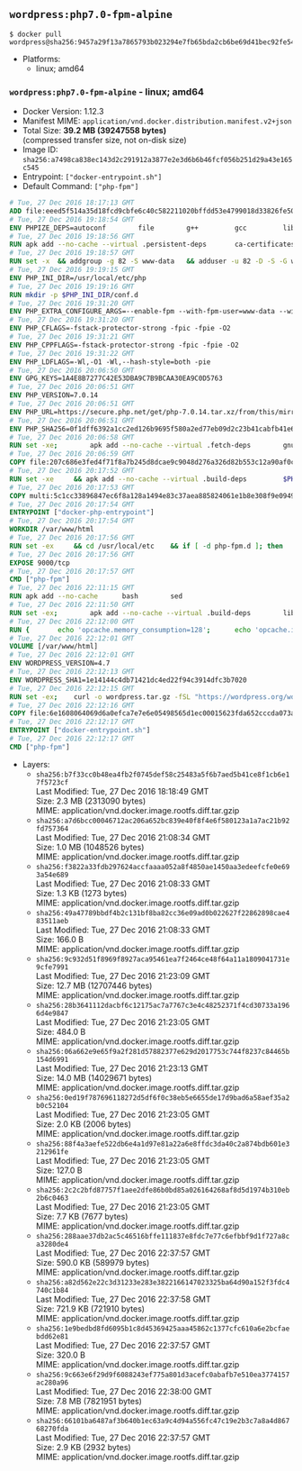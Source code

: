 ## `wordpress:php7.0-fpm-alpine`

```console
$ docker pull wordpress@sha256:9457a29f13a7865793b023294e7fb65bda2cb6be69d41bec92fe5434a5c2e563
```

-	Platforms:
	-	linux; amd64

### `wordpress:php7.0-fpm-alpine` - linux; amd64

-	Docker Version: 1.12.3
-	Manifest MIME: `application/vnd.docker.distribution.manifest.v2+json`
-	Total Size: **39.2 MB (39247558 bytes)**  
	(compressed transfer size, not on-disk size)
-	Image ID: `sha256:a7498ca838ec143d2c291912a3877e2e3d6b6b46fcf056b251d29a43e165c545`
-	Entrypoint: `["docker-entrypoint.sh"]`
-	Default Command: `["php-fpm"]`

```dockerfile
# Tue, 27 Dec 2016 18:17:13 GMT
ADD file:eeed5f514a35d18fcd9cbfe6c40c582211020bffdd53e4799018d33826fe5067 in / 
# Tue, 27 Dec 2016 19:18:54 GMT
ENV PHPIZE_DEPS=autoconf 		file 		g++ 		gcc 		libc-dev 		make 		pkgconf 		re2c
# Tue, 27 Dec 2016 19:18:56 GMT
RUN apk add --no-cache --virtual .persistent-deps 		ca-certificates 		curl 		tar 		xz
# Tue, 27 Dec 2016 19:18:57 GMT
RUN set -x 	&& addgroup -g 82 -S www-data 	&& adduser -u 82 -D -S -G www-data www-data
# Tue, 27 Dec 2016 19:19:15 GMT
ENV PHP_INI_DIR=/usr/local/etc/php
# Tue, 27 Dec 2016 19:19:16 GMT
RUN mkdir -p $PHP_INI_DIR/conf.d
# Tue, 27 Dec 2016 19:31:20 GMT
ENV PHP_EXTRA_CONFIGURE_ARGS=--enable-fpm --with-fpm-user=www-data --with-fpm-group=www-data
# Tue, 27 Dec 2016 19:31:20 GMT
ENV PHP_CFLAGS=-fstack-protector-strong -fpic -fpie -O2
# Tue, 27 Dec 2016 19:31:21 GMT
ENV PHP_CPPFLAGS=-fstack-protector-strong -fpic -fpie -O2
# Tue, 27 Dec 2016 19:31:22 GMT
ENV PHP_LDFLAGS=-Wl,-O1 -Wl,--hash-style=both -pie
# Tue, 27 Dec 2016 20:06:50 GMT
ENV GPG_KEYS=1A4E8B7277C42E53DBA9C7B9BCAA30EA9C0D5763
# Tue, 27 Dec 2016 20:06:51 GMT
ENV PHP_VERSION=7.0.14
# Tue, 27 Dec 2016 20:06:51 GMT
ENV PHP_URL=https://secure.php.net/get/php-7.0.14.tar.xz/from/this/mirror PHP_ASC_URL=https://secure.php.net/get/php-7.0.14.tar.xz.asc/from/this/mirror
# Tue, 27 Dec 2016 20:06:51 GMT
ENV PHP_SHA256=0f1dff6392a1cc2ed126b9695f580a2ed77eb09d2c23b41cabfb41e6f27a8c89 PHP_MD5=a51f1d4f03f4e4c745856e9f76fca476
# Tue, 27 Dec 2016 20:06:58 GMT
RUN set -xe; 		apk add --no-cache --virtual .fetch-deps 		gnupg 		openssl 	; 		mkdir -p /usr/src; 	cd /usr/src; 		wget -O php.tar.xz "$PHP_URL"; 		if [ -n "$PHP_SHA256" ]; then 		echo "$PHP_SHA256 *php.tar.xz" | sha256sum -c -; 	fi; 	if [ -n "$PHP_MD5" ]; then 		echo "$PHP_MD5 *php.tar.xz" | md5sum -c -; 	fi; 		if [ -n "$PHP_ASC_URL" ]; then 		wget -O php.tar.xz.asc "$PHP_ASC_URL"; 		export GNUPGHOME="$(mktemp -d)"; 		for key in $GPG_KEYS; do 			gpg --keyserver ha.pool.sks-keyservers.net --recv-keys "$key"; 		done; 		gpg --batch --verify php.tar.xz.asc php.tar.xz; 		rm -r "$GNUPGHOME"; 	fi; 		apk del .fetch-deps
# Tue, 27 Dec 2016 20:06:59 GMT
COPY file:207c686e3fed4f71f8a7b245d8dcae9c9048d276a326d82b553c12a90af0c0ca in /usr/local/bin/ 
# Tue, 27 Dec 2016 20:17:52 GMT
RUN set -xe 	&& apk add --no-cache --virtual .build-deps 		$PHPIZE_DEPS 		curl-dev 		libedit-dev 		libxml2-dev 		openssl-dev 		sqlite-dev 		&& export CFLAGS="$PHP_CFLAGS" 		CPPFLAGS="$PHP_CPPFLAGS" 		LDFLAGS="$PHP_LDFLAGS" 	&& docker-php-source extract 	&& cd /usr/src/php 	&& ./configure 		--with-config-file-path="$PHP_INI_DIR" 		--with-config-file-scan-dir="$PHP_INI_DIR/conf.d" 				--disable-cgi 				--enable-ftp 		--enable-mbstring 		--enable-mysqlnd 				--with-curl 		--with-libedit 		--with-openssl 		--with-zlib 				$PHP_EXTRA_CONFIGURE_ARGS 	&& make -j "$(getconf _NPROCESSORS_ONLN)" 	&& make install 	&& { find /usr/local/bin /usr/local/sbin -type f -perm +0111 -exec strip --strip-all '{}' + || true; } 	&& make clean 	&& docker-php-source delete 		&& runDeps="$( 		scanelf --needed --nobanner --recursive /usr/local 			| awk '{ gsub(/,/, "\nso:", $2); print "so:" $2 }' 			| sort -u 			| xargs -r apk info --installed 			| sort -u 	)" 	&& apk add --no-cache --virtual .php-rundeps $runDeps 		&& apk del .build-deps
# Tue, 27 Dec 2016 20:17:53 GMT
COPY multi:5c1cc33896847ec6f8a128a1494e83c37aea885824061e1b8e308f9e09499956 in /usr/local/bin/ 
# Tue, 27 Dec 2016 20:17:54 GMT
ENTRYPOINT ["docker-php-entrypoint"]
# Tue, 27 Dec 2016 20:17:54 GMT
WORKDIR /var/www/html
# Tue, 27 Dec 2016 20:17:56 GMT
RUN set -ex 	&& cd /usr/local/etc 	&& if [ -d php-fpm.d ]; then 		sed 's!=NONE/!=!g' php-fpm.conf.default | tee php-fpm.conf > /dev/null; 		cp php-fpm.d/www.conf.default php-fpm.d/www.conf; 	else 		mkdir php-fpm.d; 		cp php-fpm.conf.default php-fpm.d/www.conf; 		{ 			echo '[global]'; 			echo 'include=etc/php-fpm.d/*.conf'; 		} | tee php-fpm.conf; 	fi 	&& { 		echo '[global]'; 		echo 'error_log = /proc/self/fd/2'; 		echo; 		echo '[www]'; 		echo '; if we send this to /proc/self/fd/1, it never appears'; 		echo 'access.log = /proc/self/fd/2'; 		echo; 		echo 'clear_env = no'; 		echo; 		echo '; Ensure worker stdout and stderr are sent to the main error log.'; 		echo 'catch_workers_output = yes'; 	} | tee php-fpm.d/docker.conf 	&& { 		echo '[global]'; 		echo 'daemonize = no'; 		echo; 		echo '[www]'; 		echo 'listen = [::]:9000'; 	} | tee php-fpm.d/zz-docker.conf
# Tue, 27 Dec 2016 20:17:56 GMT
EXPOSE 9000/tcp
# Tue, 27 Dec 2016 20:17:57 GMT
CMD ["php-fpm"]
# Tue, 27 Dec 2016 22:11:15 GMT
RUN apk add --no-cache 		bash 		sed
# Tue, 27 Dec 2016 22:11:50 GMT
RUN set -ex; 		apk add --no-cache --virtual .build-deps 		libjpeg-turbo-dev 		libpng-dev 	; 		docker-php-ext-configure gd --with-png-dir=/usr --with-jpeg-dir=/usr; 	docker-php-ext-install gd mysqli opcache; 		runDeps="$( 		scanelf --needed --nobanner --recursive 			/usr/local/lib/php/extensions 			| awk '{ gsub(/,/, "\nso:", $2); print "so:" $2 }' 			| sort -u 			| xargs -r apk info --installed 			| sort -u 	)"; 	apk add --virtual .wordpress-phpexts-rundeps $runDeps; 	apk del .build-deps
# Tue, 27 Dec 2016 22:12:00 GMT
RUN { 		echo 'opcache.memory_consumption=128'; 		echo 'opcache.interned_strings_buffer=8'; 		echo 'opcache.max_accelerated_files=4000'; 		echo 'opcache.revalidate_freq=2'; 		echo 'opcache.fast_shutdown=1'; 		echo 'opcache.enable_cli=1'; 	} > /usr/local/etc/php/conf.d/opcache-recommended.ini
# Tue, 27 Dec 2016 22:12:01 GMT
VOLUME [/var/www/html]
# Tue, 27 Dec 2016 22:12:01 GMT
ENV WORDPRESS_VERSION=4.7
# Tue, 27 Dec 2016 22:12:13 GMT
ENV WORDPRESS_SHA1=1e14144c4db71421dc4ed22f94c3914dfc3b7020
# Tue, 27 Dec 2016 22:12:15 GMT
RUN set -ex; 	curl -o wordpress.tar.gz -fSL "https://wordpress.org/wordpress-${WORDPRESS_VERSION}.tar.gz"; 	echo "$WORDPRESS_SHA1 *wordpress.tar.gz" | sha1sum -c -; 	tar -xzf wordpress.tar.gz -C /usr/src/; 	rm wordpress.tar.gz; 	chown -R www-data:www-data /usr/src/wordpress
# Tue, 27 Dec 2016 22:12:16 GMT
COPY file:6e1608064069d6a0efca7e7e6e05498565d1ec00015623fda652cccda073a77b in /usr/local/bin/ 
# Tue, 27 Dec 2016 22:12:17 GMT
ENTRYPOINT ["docker-entrypoint.sh"]
# Tue, 27 Dec 2016 22:12:17 GMT
CMD ["php-fpm"]
```

-	Layers:
	-	`sha256:b7f33cc0b48ea4fb2f0745def58c25483a5f6b7aed5b41ce8f1cb6e17f5723cf`  
		Last Modified: Tue, 27 Dec 2016 18:18:49 GMT  
		Size: 2.3 MB (2313090 bytes)  
		MIME: application/vnd.docker.image.rootfs.diff.tar.gzip
	-	`sha256:a7d6bcc00046712ac206a652bc839e40f8f4e6f580123a1a7ac21b92fd757364`  
		Last Modified: Tue, 27 Dec 2016 21:08:34 GMT  
		Size: 1.0 MB (1048526 bytes)  
		MIME: application/vnd.docker.image.rootfs.diff.tar.gzip
	-	`sha256:f3822a33fdb297624accfaaaa052a8f4850ae1450aa3edeefcfe0e693a54e689`  
		Last Modified: Tue, 27 Dec 2016 21:08:33 GMT  
		Size: 1.3 KB (1273 bytes)  
		MIME: application/vnd.docker.image.rootfs.diff.tar.gzip
	-	`sha256:49a47789bbdf4b2c131bf8ba82cc36e09ad0b022627f22862898cae483511aeb`  
		Last Modified: Tue, 27 Dec 2016 21:08:33 GMT  
		Size: 166.0 B  
		MIME: application/vnd.docker.image.rootfs.diff.tar.gzip
	-	`sha256:9c932d51f8969f8927aca95461ea7f2464ce48f64a11a1809041731e9cfe7991`  
		Last Modified: Tue, 27 Dec 2016 21:23:09 GMT  
		Size: 12.7 MB (12707446 bytes)  
		MIME: application/vnd.docker.image.rootfs.diff.tar.gzip
	-	`sha256:28b3641112dacbf6c12175ac7a7767c3e4c48252371f4cd30733a1966d4e9847`  
		Last Modified: Tue, 27 Dec 2016 21:23:05 GMT  
		Size: 484.0 B  
		MIME: application/vnd.docker.image.rootfs.diff.tar.gzip
	-	`sha256:06a662e9e65f9a2f281d57882377e629d2017753c744f8237c84465b154d6991`  
		Last Modified: Tue, 27 Dec 2016 21:23:13 GMT  
		Size: 14.0 MB (14029671 bytes)  
		MIME: application/vnd.docker.image.rootfs.diff.tar.gzip
	-	`sha256:0ed19f787696118272d5df6f0c38eb5e6655de17d9bad6a58aef35a2b0c52104`  
		Last Modified: Tue, 27 Dec 2016 21:23:05 GMT  
		Size: 2.0 KB (2006 bytes)  
		MIME: application/vnd.docker.image.rootfs.diff.tar.gzip
	-	`sha256:88f4a3aefe522db6e4a1d97e81a22a6e8ffdc3da40c2a874bdb601e3212961fe`  
		Last Modified: Tue, 27 Dec 2016 21:23:05 GMT  
		Size: 127.0 B  
		MIME: application/vnd.docker.image.rootfs.diff.tar.gzip
	-	`sha256:2c2c2bfd87757f1aee2dfe86b0bd85a026164268af8d5d1974b310eb2b6c0463`  
		Last Modified: Tue, 27 Dec 2016 21:23:05 GMT  
		Size: 7.7 KB (7677 bytes)  
		MIME: application/vnd.docker.image.rootfs.diff.tar.gzip
	-	`sha256:288aae37db2ac5c46516bffe111837e8fdc7e77c6efbbf9d1f727a8ca3280de4`  
		Last Modified: Tue, 27 Dec 2016 22:37:57 GMT  
		Size: 590.0 KB (589979 bytes)  
		MIME: application/vnd.docker.image.rootfs.diff.tar.gzip
	-	`sha256:a82d562e22c3d31233e283e3822166147023325ba64d90a152f3fdc4740c1b84`  
		Last Modified: Tue, 27 Dec 2016 22:37:58 GMT  
		Size: 721.9 KB (721910 bytes)  
		MIME: application/vnd.docker.image.rootfs.diff.tar.gzip
	-	`sha256:1e9bedbd8fd6095b1c8d45369425aaa45862c1377cfc610a6e2bcfaebdd62e81`  
		Last Modified: Tue, 27 Dec 2016 22:37:57 GMT  
		Size: 320.0 B  
		MIME: application/vnd.docker.image.rootfs.diff.tar.gzip
	-	`sha256:9c663e6f29d9f6088243ef775a801d3acefc0abafb7e510ea3774157ac280a96`  
		Last Modified: Tue, 27 Dec 2016 22:38:00 GMT  
		Size: 7.8 MB (7821951 bytes)  
		MIME: application/vnd.docker.image.rootfs.diff.tar.gzip
	-	`sha256:66101ba6487af3b640b1ec63a9c4d94a556fc47c19e2b3c7a8a4d86768270fda`  
		Last Modified: Tue, 27 Dec 2016 22:37:57 GMT  
		Size: 2.9 KB (2932 bytes)  
		MIME: application/vnd.docker.image.rootfs.diff.tar.gzip
